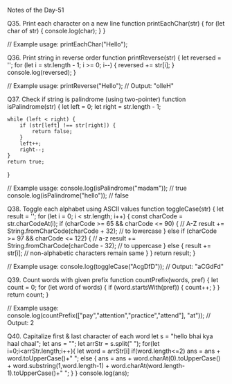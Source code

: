 Notes of the Day-51

Q35. Print each character on a new line
function printEachChar(str) {
    for (let char of str) {
        console.log(char);
    }
}

// Example usage:
printEachChar("Hello");

Q36. Print string in reverse order
function printReverse(str) {
    let reversed = '';
    for (let i = str.length - 1; i >= 0; i--) {
        reversed += str[i];
    }
    console.log(reversed);
}

// Example usage:
printReverse("Hello"); // Output: "olleH"

Q37. Check if string is palindrome (using two-pointer)
function isPalindrome(str) {
    let left = 0;
    let right = str.length - 1;
    
    while (left < right) {
        if (str[left] !== str[right]) {
            return false;
        }
        left++;
        right--;
    }
    return true;
}

// Example usage:
console.log(isPalindrome("madam")); // true
console.log(isPalindrome("hello")); // false

Q38. Toggle each alphabet using ASCII values
function toggleCase(str) {
    let result = '';
    for (let i = 0; i < str.length; i++) {
        const charCode = str.charCodeAt(i);
        if (charCode >= 65 && charCode <= 90) { // A-Z
            result += String.fromCharCode(charCode + 32); // to lowercase
        } else if (charCode >= 97 && charCode <= 122) { // a-z
            result += String.fromCharCode(charCode - 32); // to uppercase
        } else {
            result += str[i]; // non-alphabetic characters remain same
        }
    }
    return result;
}

// Example usage:
console.log(toggleCase("AcgDfD")); // Output: "aCGdFd"

Q39. Count words with given prefix
function countPrefix(words, pref) {
    let count = 0;
    for (let word of words) {
        if (word.startsWith(pref)) {
            count++;
        }
    }
    return count;
}

// Example usage:
console.log(countPrefix(["pay","attention","practice","attend"], "at")); // Output: 2

Q40. Capitalize first & last character of each word
let s = "hello bhai kya haal chaal";
let ans = "";
let arrStr = s.split(" ");
for(let i=0;i<arrStr.length;i++){
   let word = arrStr[i]
   if(word.length<=2) ans = ans + word.toUpperCase()+" ";
   else {
     ans = ans + word.charAt(0).toUpperCase() 
               + word.substring(1,word.length-1)
               + word.charAt(word.length-1).toUpperCase()+" ";
   }
}
console.log(ans);